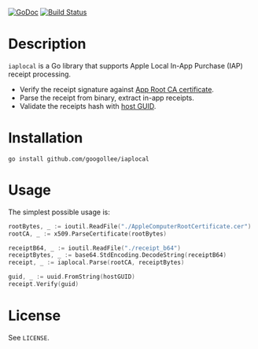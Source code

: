 [![GoDoc](https://godoc.org/github.com/googollee/iaplocal?status.svg)](https://godoc.org/github.com/googollee/iaplocal)
[![Build Status](https://travis-ci.org/googollee/iaplocal.svg?branch=master)](https://travis-ci.org/googollee/iaplocal)

# Description


`iaplocal` is a Go library that supports Apple Local In-App Purchase
(IAP) receipt processing.

- Verify the receipt signature against [App Root CA certificate](https://www.apple.com/certificateauthority/).
- Parse the receipt from binary, extract in-app receipts.
- Validate the receipts hash with [host GUID](https://developer.apple.com/library/ios/releasenotes/General/ValidateAppStoreReceipt/Chapters/ValidateLocally.html#//apple_ref/doc/uid/TP40010573-CH1-SW5).

# Installation

```
go install github.com/googollee/iaplocal
```

# Usage

The simplest possible usage is:

```go
rootBytes, _ := ioutil.ReadFile("./AppleComputerRootCertificate.cer")
rootCA, _ := x509.ParseCertificate(rootBytes)

receiptB64, _ := ioutil.ReadFile("./receipt_b64")
receiptBytes, _ := base64.StdEncoding.DecodeString(receiptB64)
receipt, _ := iaplocal.Parse(rootCA, receiptBytes)

guid, _ := uuid.FromString(hostGUID)
receipt.Verify(guid)
```

# License

See `LICENSE`.
